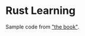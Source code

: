 # Rust Learning

Sample code from ["the book"][rust_book].


[rust_book]: https://doc.rust-lang.org/book/


